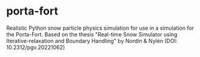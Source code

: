 # porta-fort
Realistic Python snow particle physics simulation for use in a simulation for the Porta-Fort. Based on the thesis "Real-time Snow Simulator using Iterative-relaxation and Boundary Handling" by Nordin &amp; Nylén (DOI: 10.2312/pgv.20221062)
